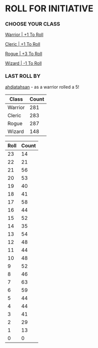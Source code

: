 # ROLL FOR INITIATIVE
### CHOOSE YOUR CLASS

[Warrior | +1 To Roll](https://github.com/benjaminsampica/benjaminsampica/issues/new?title=roll%7Cwarrior&body=Just+click+%27Submit+new+issue%27.)

[Cleric | +1 To Roll](https://github.com/benjaminsampica/benjaminsampica/issues/new?title=roll%7Ccleric&body=Just+click+%27Submit+new+issue%27.)

[Rogue | +3 To Roll](https://github.com/benjaminsampica/benjaminsampica/issues/new?title=roll%7Crogue&body=Just+click+%27Submit+new+issue%27.)

[Wizard | -1 To Roll](https://github.com/benjaminsampica/benjaminsampica/issues/new?title=roll%7Cwizard&body=Just+click+%27Submit+new+issue%27.)
### LAST ROLL BY
[ahdiatahsan](https://www.github.com/ahdiatahsan) - as a warrior rolled a 5!

|Class|Count|
|-|-|
|Warrior|281|
|Cleric|283|
|Rogue|287|
|Wizard|148|

|Roll|Count|
|-|-|
|23|14
|22|21
|21|56
|20|53
|19|40
|18|41
|17|58
|16|44
|15|52
|14|35
|13|54
|12|48
|11|44
|10|48
|9|52
|8|46
|7|63
|6|59
|5|44
|4|44
|3|41
|2|29
|1|13
|0|0
